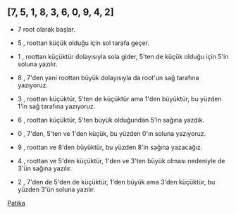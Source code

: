 ## [7, 5, 1, 8, 3, 6, 0, 9, 4, 2] 

- 7 root olarak başlar.
- 5 , roottan küçük olduğu için sol tarafa geçer.
- 1 , roottan küçüktür dolayısıyla sola gider, 5'ten de küçük olduğu için 5'in soluna yazılır.
- 8 , 7'den yani roottan büyük dolayısıyla da root'un sağ tarafına yazıyoruz.

- 3 , roottan küçüktür, 5'ten de küçüktür ama 1'den büyüktür, bu yüzden 1'in sağ tarafına yazıyoruz.

- 6 , roottan küçüktür, 5'ten büyük olduğundan 5'in sağına yazdık.

- 0 , 7'den, 5'ten ve 1'den küçük, bu yüzden 0'ın soluna yazıyoruz.

- 9 , roottan ve 8'den büyüktür, bu yüzden 8'in sağına yazacağız.

- 4 , roottan ve 5'den küçüktür, 1'den ve 3'ten büyük olması nedeniyle de 3'ün sağına yazılır. 
- 2 , 7'den de 5'den de küçüktür, 1'den büyük ama 3'den küçüktür, bu yüzden 3'ün soluna yazılır.

[Patika](https://app.patika.dev/uckarakter)
